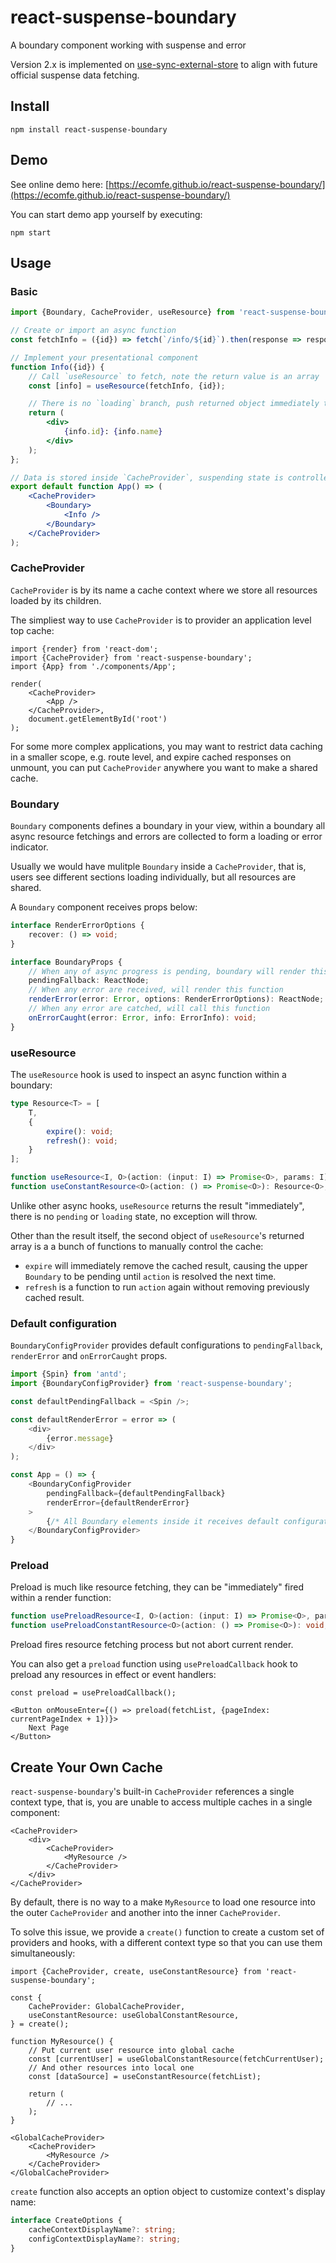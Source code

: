# react-suspense-boundary

A boundary component working with suspense and error

Version 2.x is implemented on [use-sync-external-store](https://www.npmjs.com/package/use-sync-external-store) to align with future official suspense data fetching.

## Install

```shell
npm install react-suspense-boundary
```

## Demo

See online demo here: [https://ecomfe.github.io/react-suspense-boundary/](https://ecomfe.github.io/react-suspense-boundary/)

You can start demo app yourself by executing:

```shell
npm start
```

## Usage

### Basic

```jsx
import {Boundary, CacheProvider, useResource} from 'react-suspense-boundary';

// Create or import an async function
const fetchInfo = ({id}) => fetch(`/info/${id}`).then(response => response.json());

// Implement your presentational component
function Info({id}) {
    // Call `useResource` to fetch, note the return value is an array
    const [info] = useResource(fetchInfo, {id});

    // There is no `loading` branch, push returned object immediately to render
    return (
        <div>
            {info.id}: {info.name}
        </div>
    );
};

// Data is stored inside `CacheProvider`, suspending state is controlled with `Boundary`
export default function App() => (
    <CacheProvider>
        <Boundary>
            <Info />
        </Boundary>
    </CacheProvider>
);
```

### CacheProvider

`CacheProvider` is by its name a cache context where we store all resources loaded by its children.

The simpliest way to use `CacheProvider` is to provider an application level top cache:

```tsx
import {render} from 'react-dom';
import {CacheProvider} from 'react-suspense-boundary';
import {App} from './components/App';

render(
    <CacheProvider>
        <App />
    </CacheProvider>,
    document.getElementById('root')
);
```

For some more complex applications, you may want to restrict data caching in a smaller scope, e.g. route level, and expire cached responses on unmount, you can put `CacheProvider` anywhere you want to make a shared cache.

### Boundary

`Boundary` components defines a boundary in your view, within a boundary all async resource fetchings and errors are collected to form a loading or error indicator.

Usually we would have mulitple `Boundary` inside a `CacheProvider`, that is, users see different sections loading individually, but all resources are shared.

A `Boundary` component receives props below:

```typescript
interface RenderErrorOptions {
    recover: () => void;
}

interface BoundaryProps {
    // When any of async progress is pending, boundary will render this element
    pendingFallback: ReactNode;
    // When any error are received, will render this function
    renderError(error: Error, options: RenderErrorOptions): ReactNode;
    // When any error are catched, will call this function
    onErrorCaught(error: Error, info: ErrorInfo): void;
}
```

### useResource

The `useResource` hook is used to inspect an async function within a boundary:

```ts
type Resource<T> = [
    T,
    {
        expire(): void;
        refresh(): void;
    }
];

function useResource<I, O>(action: (input: I) => Promise<O>, params: I): Resource<O>;
function useConstantResource<O>(action: () => Promise<O>): Resource<O>;
```

Unlike other async hooks, `useResource` returns the result "immediately", there is no `pending` or `loading` state, no exception will throw.

Other than the result itself, the second object of `useResource`'s returned array is a a bunch of functions to manually control the cache:

- `expire` will immediately remove the cached result, causing the upper `Boundary` to be pending until `action` is resolved the next time.
- `refresh` is a function to run `action` again without removing previously cached result.

### Default configuration

`BoundaryConfigProvider` provides default configurations to `pendingFallback`, `renderError` and `onErrorCaught` props.

```javascript
import {Spin} from 'antd';
import {BoundaryConfigProvider} from 'react-suspense-boundary';

const defaultPendingFallback = <Spin />;

const defaultRenderError = error => (
    <div>
        {error.message}
    </div>
);

const App = () => {
    <BoundaryConfigProvider
        pendingFallback={defaultPendingFallback}
        renderError={defaultRenderError}
    >
        {/* All Boundary elements inside it receives default configurations */}
    </BoundaryConfigProvider>
}
```

### Preload

Preload is much like resource fetching, they can be "immediately" fired within a render function:

```ts
function usePreloadResource<I, O>(action: (input: I) => Promise<O>, params: I): void;
function usePreloadConstantResource<O>(action: () => Promise<O>): void;
```

Preload fires resource fetching process but not abort current render.

You can also get a `preload` function using `usePreloadCallback` hook to preload any resources in effect or event handlers:

```tsx
const preload = usePreloadCallback();

<Button onMouseEnter={() => preload(fetchList, {pageIndex: currentPageIndex + 1})}>
    Next Page
</Button>
```

## Create Your Own Cache

`react-suspense-boundary`'s built-in `CacheProvider` references a single context type, that is, you are unable to access multiple caches in a single component:

```tsx
<CacheProvider>
    <div>
        <CacheProvider>
            <MyResource />
        </CacheProvider>
    </div>
</CacheProvider>
```

By default, there is no way to a make `MyResource` to load one resource into the outer `CacheProvider` and another into the inner `CacheProvider`.

To solve this issue, we provide a `create()` function to create a custom set of providers and hooks, with a different context type so that you can use them simultaneously:

```tsx
import {CacheProvider, create, useConstantResource} from 'react-suspense-boundary';

const {
    CacheProvider: GlobalCacheProvider,
    useConstantResource: useGlobalConstantResource,
} = create();

function MyResource() {
    // Put current user resource into global cache
    const [currentUser] = useGlobalConstantResource(fetchCurrentUser);
    // And other resources into local one
    const [dataSource] = useConstantResource(fetchList);

    return (
        // ...
    );
}

<GlobalCacheProvider>
    <CacheProvider>
        <MyResource />
    </CacheProvider>
</GlobalCacheProvider>
```

`create` function also accepts an option object to customize context's display name:

```ts
interface CreateOptions {
    cacheContextDisplayName?: string;
    configContextDisplayName?: string;
}
```
